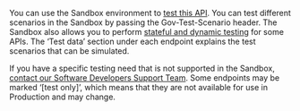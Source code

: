 You can use the Sandbox environment to [test this API](https://developer.service.hmrc.gov.uk/api-documentation/docs/testing). You can test different scenarios in the Sandbox by passing the Gov-Test-Scenario header. The Sandbox also allows you to perform [stateful and dynamic testing](https://developer.service.hmrc.gov.uk/guides/income-tax-mtd-end-to-end-service-guide/documentation/how-to-integrate.html#sandbox-testing) for some APIs. The ‘Test data’ section under each endpoint explains the test scenarios that can be simulated. 

If you have a specific testing need that is not supported in the Sandbox, [contact our Software Developers Support Team](https://developer.service.hmrc.gov.uk/developer/support). Some endpoints may be marked ‘[test only]’, which means that they are not available for use in Production and may change.
